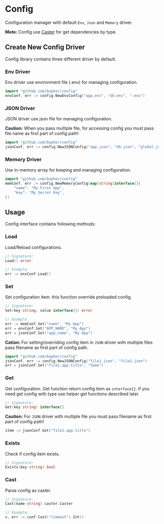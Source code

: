 # Config

Configuration manager with default `Env`, `Json` and `Memory` driver.

**Mote:** Config use [Caster](https://github.com/bopher/caster) for get dependencies by type.

## Create New Config Driver

Config library contains three different driver by default.

### Env Driver

Env driver use environment file (.env) for managing configuration.

```go
import "github.com/bopher/config"
envConf, err := config.NewEnvConfig("app.env", "db.env", ".env")
```

### JSON Driver

JSON driver use json file for managing configuration.

**Caution:** When you pass multiple file, for accessing config you must pass file name as first part of config path!

```go
import "github.com/bopher/config"
jsonConf, err := config.NewJSONConfig("app.json", "db.json", "global.json")
```

### Memory Driver

Use in-memory array for keeping and managing configuration.

```go
import "github.com/bopher/config"
memConf, err := config.NewMemoryConfig(map[string]interface{}{
    "name": "My First App",
    "key": "My Secret Key",
})
```

## Usage

Config interface contains following methods:

### Load

Load/Reload configurations.

```go
// Signature:
Load() error

// Example
err := envConf.Load()
```

### Set

Set configuration item. this function override preloaded config.

```go
// Signature:
Set(key string, value interface{}) error

// Example
err := memConf.Set("name", "My App")
err = envConf.Set("APP_NAME", "My App")
err = jsonConf.Set("app_name", "My App")
```

**Cation:** For setting/overriding config item in `JSON` driver with multiple files pass filename as first part of config path.

```go
import "github.com/bopher/config"
jsonConf, err := config.NewJSONConfig("file1.json", "file2.json")
err = jsonConf.Set("file1.app.title", "Some")
```

### Get

Get configuration. Get function return config item as `interface{}`. if you need get config with type use helper get functions described later.

```go
// Signature:
Get(key string) interface{}
```

**Caution:** For `JSON` driver with multiple file you must pass filename as first part of config path!

```go
item := jsonConf.Get("file1.app.title")
```

### Exists

Check if config item exists.

```go
// Signature:
Exists(key string) bool
```

### Cast

Parse config as caster.

```go
// Signature:
Cast(name string) caster.Caster

// Example:
v, err := conf.Cast("timeout").Int()
```
